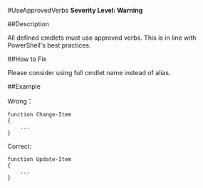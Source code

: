 #UseApprovedVerbs 
**Severity Level: Warning**


##Description

All defined cmdlets must use approved verbs. This is in line with PowerShell's best practices.

##How to Fix

Please consider using full cmdlet name instead of alias. 

##Example

Wrong： 

    function Change-Item
    {
        ...
    }

Correct: 
    
    function Update-Item
    {
        ...
    }

